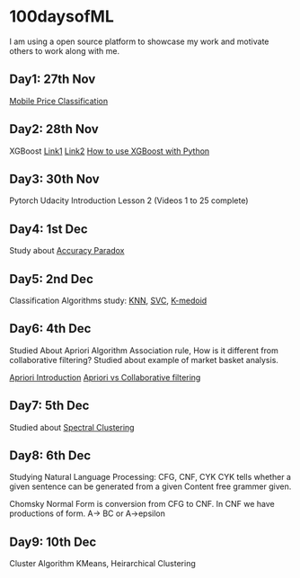 # 100daysofML
I am using a open source platform to showcase my work and motivate others to work along with me.

## Day1: 27th Nov
[Mobile Price Classification](https://www.kaggle.com/iabhishekofficial/mobile-price-classification)

## Day2: 28th Nov
XGBoost [Link1](https://www.analyticsvidhya.com/blog/2018/09/an-end-to-end-guide-to-understand-the-math-behind-xgboost/) [Link2](https://machinelearningmastery.com/gentle-introduction-xgboost-applied-machine-learning/) [How to use XGBoost with Python](https://machinelearningmastery.com/develop-first-xgboost-model-python-scikit-learn/)

 ## Day3: 30th Nov
 Pytorch Udacity Introduction Lesson 2
(Videos 1 to 25 complete)

## Day4: 1st Dec
Study about [Accuracy Paradox](https://towardsdatascience.com/accuracy-paradox-897a69e2dd9b)

## Day5: 2nd Dec
Classification Algorithms study: [KNN](https://www.geeksforgeeks.org/k-nearest-neighbours/), [SVC](https://www.analyticsvidhya.com/blog/2017/09/understaing-support-vector-machine-example-code/), [K-medoid](https://www.youtube.com/watch?v=cA0FBZE-948)

## Day6: 4th Dec
Studied About Apriori Algorithm Association rule, How is it different from collaborative filtering?
Studied about example of market basket analysis.

[Apriori Introduction](https://www.hackerearth.com/blog/machine-learning/beginners-tutorial-apriori-algorithm-data-mining-r-implementation/) [Apriori vs Collaborative filtering](https://stats.stackexchange.com/questions/256012/item-item-collaborative-filtering-vs-market-basket-analysis)

## Day7: 5th Dec
Studied about [Spectral Clustering](https://towardsdatascience.com/spectral-clustering-for-beginners-d08b7d25b4d8)

## Day8: 6th Dec
Studying Natural Language Processing: CFG, CNF, CYK
CYK tells whether a given sentence can be generated from a given Content free grammer given.

Chomsky Normal Form is conversion from CFG to CNF. In CNF we have productions of form.
A-> BC
or A->epsilon

## Day9: 10th Dec
Cluster Algorithm KMeans, Heirarchical Clustering
